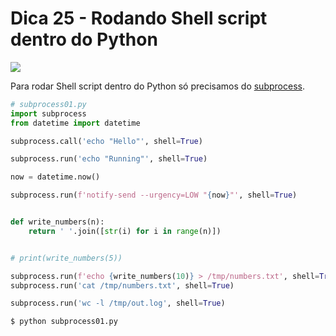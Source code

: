 # Dica 25 - Rodando Shell script dentro do Python

<a href="https://youtu.be/r3MIUX2QTEI">
    <img src="../.gitbook/assets/youtube.png">
</a>


Para rodar Shell script dentro do Python só precisamos do [subprocess](https://docs.python.org/3/library/subprocess.html).

```python
# subprocess01.py
import subprocess
from datetime import datetime

subprocess.call('echo "Hello"', shell=True)

subprocess.run('echo "Running"', shell=True)

now = datetime.now()

subprocess.run(f'notify-send --urgency=LOW "{now}"', shell=True)


def write_numbers(n):
    return ' '.join([str(i) for i in range(n)])


# print(write_numbers(5))

subprocess.run(f'echo {write_numbers(10)} > /tmp/numbers.txt', shell=True)
subprocess.run('cat /tmp/numbers.txt', shell=True)

subprocess.run('wc -l /tmp/out.log', shell=True)
```

```
$ python subprocess01.py
```


